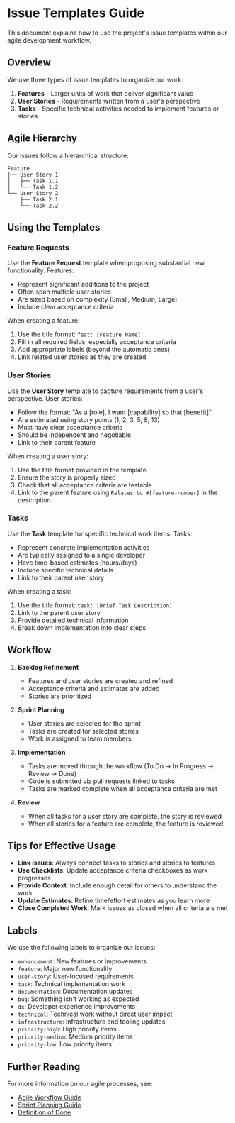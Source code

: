 # Issue Templates Guide

This document explains how to use the project's issue templates within our agile development workflow.

## Overview

We use three types of issue templates to organize our work:

1. **Features** - Larger units of work that deliver significant value
2. **User Stories** - Requirements written from a user's perspective
3. **Tasks** - Specific technical activities needed to implement features or stories

## Agile Hierarchy

Our issues follow a hierarchical structure:

```
Feature
├── User Story 1
│   ├── Task 1.1
│   └── Task 1.2
└── User Story 2
    ├── Task 2.1
    └── Task 2.2
```

## Using the Templates

### Feature Requests

Use the **Feature Request** template when proposing substantial new functionality. Features:

- Represent significant additions to the project
- Often span multiple user stories
- Are sized based on complexity (Small, Medium, Large)
- Include clear acceptance criteria

When creating a feature:
1. Use the title format: `feat: [Feature Name]`
2. Fill in all required fields, especially acceptance criteria
3. Add appropriate labels (beyond the automatic ones)
4. Link related user stories as they are created

### User Stories

Use the **User Story** template to capture requirements from a user's perspective. User stories:

- Follow the format: "As a [role], I want [capability] so that [benefit]"
- Are estimated using story points (1, 2, 3, 5, 8, 13)
- Must have clear acceptance criteria
- Should be independent and negotiable
- Link to their parent feature

When creating a user story:
1. Use the title format provided in the template
2. Ensure the story is properly sized
3. Check that all acceptance criteria are testable
4. Link to the parent feature using `Relates to #[feature-number]` in the description

### Tasks

Use the **Task** template for specific technical work items. Tasks:

- Represent concrete implementation activities
- Are typically assigned to a single developer
- Have time-based estimates (hours/days)
- Include specific technical details
- Link to their parent user story

When creating a task:
1. Use the title format: `task: [Brief Task Description]`
2. Link to the parent user story
3. Provide detailed technical information
4. Break down implementation into clear steps

## Workflow

1. **Backlog Refinement**
   - Features and user stories are created and refined
   - Acceptance criteria and estimates are added
   - Stories are prioritized

2. **Sprint Planning**
   - User stories are selected for the sprint
   - Tasks are created for selected stories
   - Work is assigned to team members

3. **Implementation**
   - Tasks are moved through the workflow (To Do → In Progress → Review → Done)
   - Code is submitted via pull requests linked to tasks
   - Tasks are marked complete when all acceptance criteria are met

4. **Review**
   - When all tasks for a user story are complete, the story is reviewed
   - When all stories for a feature are complete, the feature is reviewed

## Tips for Effective Usage

- **Link Issues**: Always connect tasks to stories and stories to features
- **Use Checklists**: Update acceptance criteria checkboxes as work progresses
- **Provide Context**: Include enough detail for others to understand the work
- **Update Estimates**: Refine time/effort estimates as you learn more
- **Close Completed Work**: Mark issues as closed when all criteria are met

## Labels

We use the following labels to organize our issues:

- `enhancement`: New features or improvements
- `feature`: Major new functionality
- `user-story`: User-focused requirements
- `task`: Technical implementation work
- `documentation`: Documentation updates
- `bug`: Something isn't working as expected
- `dx`: Developer experience improvements
- `technical`: Technical work without direct user impact
- `infrastructure`: Infrastructure and tooling updates
- `priority-high`: High priority items
- `priority-medium`: Medium priority items
- `priority-low`: Low priority items

## Further Reading

For more information on our agile processes, see:
- [Agile Workflow Guide](./workflow.md)
- [Sprint Planning Guide](./sprint-planning.md)
- [Definition of Done](./definition-of-done.md)